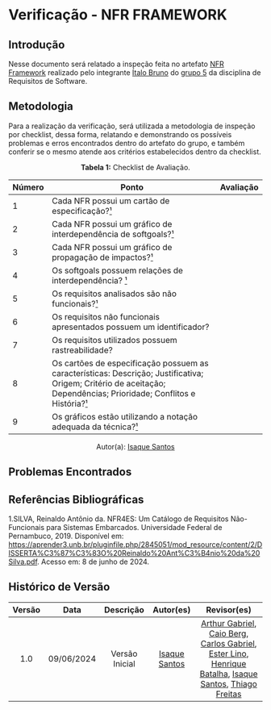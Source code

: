 # Verificação - NFR FRAMEWORK 

## Introdução

Nesse documento será relatado a inspeção feita no artefato [NFR Framework](https://requisitos-de-software.github.io/2024.1-Sinesp_Cidadao/Modelagem/Agil/NFR/) realizado pelo integrante [Ítalo Bruno](https://github.com/ItaloBrunoM) do [grupo 5](https://github.com/Requisitos-de-Software/2024.1-Sinesp_Cidadao) da disciplina de Requisitos de Software.


## Metodologia

Para a realização da verificação, será utilizada a metodologia de inspeção por checklist, dessa forma, relatando e demonstrando os possíveis problemas e erros encontrados dentro do artefato do grupo, e também conferir se o mesmo atende aos critérios estabelecidos dentro da checklist.

<font><p style="text-align: center">**Tabela 1:** Checklist de Avaliação.</p></font>

| Número | Ponto | Avaliação |
| ------------- | ------------- | ------------- |
| 1 | Cada NFR possui um cartão de especificação?[¹](#ref1) |  |
| 2 | Cada NFR possui um gráfico de interdependência de softgoals?[¹](#ref1) |  |
| 3 | Cada NFR possui um gráfico de propagação de impactos?[¹](#ref1) |  |
| 4 | Os softgoals possuem relações de interdependência? [¹](#ref1)|  |
| 5 | Os requisitos analisados são não funcionais?[¹](#ref1)|   |
| 6 | Os requisitos não funcionais apresentados possuem um identificador?| |
| 7 | Os requisitos utilizados possuem rastreabilidade? |  |
| 8 | Os cartões de especificação possuem as características: Descrição; Justificativa; Origem; Critério de aceitação; Dependências; Prioridade; Conflitos e História?[¹](#ref1) |  |
| 9 | Os gráficos estão utilizando a notação adequada da técnica?[¹](#ref1)|   |
<div align="center">Autor(a): <a href="https://github.com/IsaqueSH">Isaque Santos</a></div>

## Problemas Encontrados

## Referências Bibliográficas 

<a id="ref1"></a>

1.SILVA, Reinaldo Antônio da. NFR4ES: Um Catálogo de Requisitos Não-Funcionais para Sistemas Embarcados. Universidade Federal de Pernambuco, 2019. Disponível em: https://aprender3.unb.br/pluginfile.php/2845051/mod_resource/content/2/DISSERTA%C3%87%C3%83O%20Reinaldo%20Ant%C3%B4nio%20da%20Silva.pdf. Acesso em: 8 de junho de 2024.

## Histórico de Versão

| Versão |    Data    |                      Descrição                      |      Autor(es)      | Revisor(es)  |
| :----: | :--------: | :-------------------------------------------------: | :-----------------: | :----------: |
|  1.0   | 09/06/2024 | Versão Inicial | [Isaque Santos](https://github.com)|  [Arthur Gabriel](ArthurGabrieel), [Caio Berg](https://github.com/Caio-bergbjj), [Carlos Gabriel](https://github.com/TheCarlosRamos), [Ester Lino](https://github.com/esteerlino), [Henrique Batalha](https://github.com/HeBatalha), [Isaque Santos](https://github.com/IsaqueSH), [Thiago Freitas](https://github.com/thiagorfreitas) |

